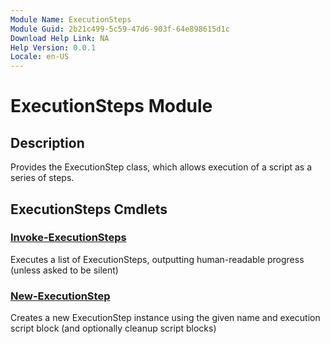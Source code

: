 ```yaml
---
Module Name: ExecutionSteps
Module Guid: 2b21c499-5c59-47d6-903f-64e898615d1c
Download Help Link: NA
Help Version: 0.0.1
Locale: en-US
---
```


# ExecutionSteps Module
## Description
Provides the ExecutionStep class, which allows execution of a script as a series of steps.

## ExecutionSteps Cmdlets
### [Invoke-ExecutionSteps](Invoke-ExecutionSteps.md)
Executes a list of ExecutionSteps, outputting human-readable progress (unless asked to be silent)

### [New-ExecutionStep](New-ExecutionStep.md)
Creates a new ExecutionStep instance using the given name and execution script block (and optionally cleanup script blocks)


